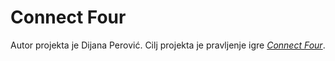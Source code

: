 # Connect Four
Autor projekta je Dijana Perović. Cilj projekta je pravljenje igre [*Connect Four*](https://en.wikipedia.org/wiki/Connect_Four).
